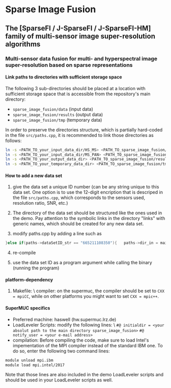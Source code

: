 # Sparse Image Fusion

## The \[SparseFI / J-SparseFI / J-SparseFI-HM\] family of multi-sensor image super-resolution algorithms

### Multi-sensor data fusion for multi- and hyperspectral image super-resolution based on sparse representations


#### Link paths to directories with sufficient storage space
The following 3 sub-directories should be placed at a location with sufficient storage space that is accessible from the repository's main directory:
- `sparse_image_fusion/data` (input data)
- `sparse_image_fusion/results` (output data)
- `sparse_image_fusion/tmp` (temporary data)

In order to preserve the directories structure, which is partially hard-coded in the file `src/paths.cpp`, it is recommended to link those directories as follows:
```bash
ln -s <PATH_TO_your_input_data_dir/HS_MS> <PATH_TO_sparse_image_fusion/data/HS_MS>
ln -s <PATH_TO_your_input_data_dir/MS_PAN> <PATH_TO_sparse_image_fusion/data/MS_PAN>
ln -s <PATH_TO_your_output_data_dir> <PATH_TO_sparse_image_fusion/results>
ln -s <PATH_TO_your_temporary_data_dir> <PATH_TO_sparse_image_fusion/tmp>
```

#### How to add a new data set
1. give the data set a unique ID number (can be any string unique to this data set. One option is to use the 12-digit encription that is descriped in the file ```src/paths.cpp```, which corresponds to the sensors used, resolution ratio, SNR, etc.)

2. The directory of the data set should be structured like the ones used in the demo.
Pay attention to the symbolic links in the directory "links" with generic names, which should be created for any new data set.

3. modify paths.cpp by adding a line such as
```cpp
}else if(paths->dataSetID_str == "665211108350"){   paths->dir_in = maindir_path + "/" + "HS_MS"  + "/" + "665211108350_ROSIS_Pavia_Univeristy"             + "/" + "InputData" + "/" + "links";
```

4. re-compile

5. use the data set ID as a program argument while calling the binary (running the program)

#### platform-dependency
1. Makefile: \ 
   compiler: on the supermuc, the compiler should be set to ```CXX = mpiCC```, while on other platforms you might want to set ```CXX = mpic++```.
   
#### SuperMUC specifics
- Preferred machine: haswell (hw.supermuc.lrz.de)
- LoadLeveler Scripts: modify the following lines: \ 
``` #@ initialdir = <your absolut path to the main directory sparse_image_fusion> ```
``` #@ notify_user = <your e-mail address> ```
- compilation: Before compiling the code, make sure to load Intel's impementation of the MPI compiler instead of the standard IBM one. To do so, enter the following two command lines:
```bash
module unload mpi.ibm
module load mpi.intel/2017
```
Note that those lines are also included in the demo LoadLeveler scripts and should be used in your LoadLeveler scripts as well.
